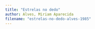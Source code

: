 ```yaml
---
title: "Estrelas no dedo"
author: Alves, Miriam Aparecida
filename: "estrelas-no-dedo-alves-1985"
---
```

